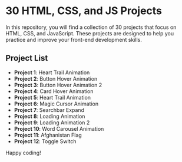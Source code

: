 # 30 HTML, CSS, and JS Projects

In this repository, you will find a collection of 30 projects that focus on HTML, CSS, and JavaScript. These projects are designed to help you practice and improve your front-end development skills.

## Project List

- **Project 1**: Heart Trail Animation
- **Project 2**: Button Hover Animation
- **Project 3**: Button Hover Animation 2
- **Project 4**: Card Hover Animation
- **Project 5**: Heart Trail Animation
- **Project 6**: Magic Cursor Animation
- **Project 7**: Searchbar Expand
- **Project 8**: Loading Animation
- **Project 9**: Loading Animation 2
- **Project 10**: Word Carousel Animation
- **Project 11**: Afghanistan Flag
- **Project 12**: Toggle Switch

Happy coding!
